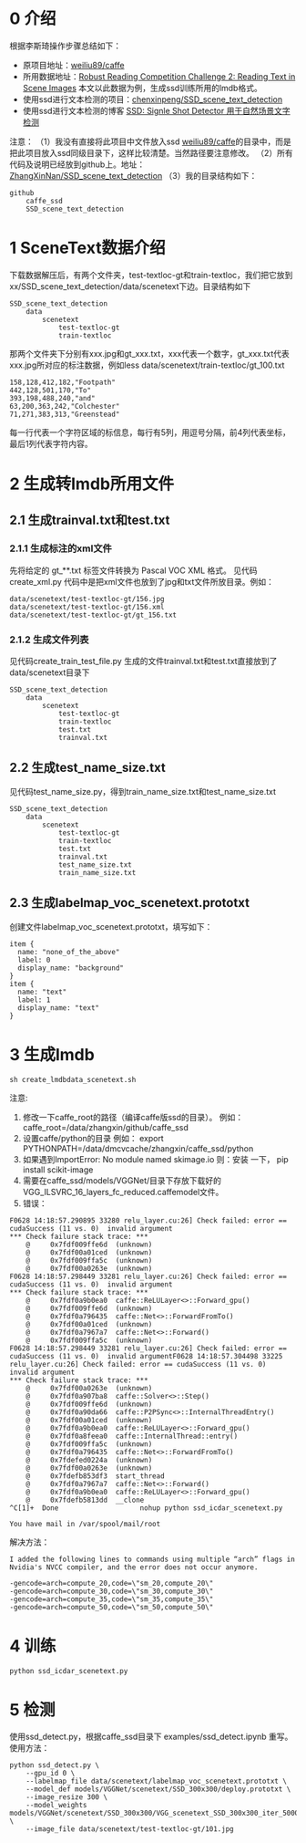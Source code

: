 # 0 介绍

根据李斯琦操作步骤总结如下：

* 原项目地址：[weiliu89/caffe](https://github.com/weiliu89/caffe/tree/ssd)
* 所用数据地址：[Robust Reading Competition Challenge 2: Reading Text in Scene Images](http://robustreading.opendfki.de/trac/wiki/SceneText) 本文以此数据为例，生成ssd训练所用的lmdb格式。
* 使用ssd进行文本检测的项目：[chenxinpeng/SSD_scene_text_detection](https://github.com/chenxinpeng/SSD_scene_text_detection)
* 使用ssd进行文本检测的博客 [SSD: Signle Shot Detector 用于自然场景文字检测](http://blog.csdn.net/u010167269/article/details/52851667)

注意：
（1）我没有直接将此项目中文件放入ssd [weiliu89/caffe](https://github.com/weiliu89/caffe/tree/ssd)的目录中，而是把此项目放入ssd同级目录下，这样比较清楚。当然路径要注意修改。
（2）所有代码及说明已经放到github上。地址：[ZhangXinNan/SSD_scene_text_detection](https://github.com/ZhangXinNan/SSD_scene_text_detection)
（3）我的目录结构如下：
```
github
    caffe_ssd
    SSD_scene_text_detection
```


# 1 SceneText数据介绍
下载数据解压后，有两个文件夹，test-textloc-gt和train-textloc，我们把它放到 xx/SSD_scene_text_detection/data/scenetext下边。目录结构如下
```
SSD_scene_text_detection
    data
        scenetext
            test-textloc-gt
            train-textloc
```

那两个文件夹下分别有xxx.jpg和gt_xxx.txt，xxx代表一个数字，gt_xxx.txt代表xxx.jpg所对应的标注数据，例如less data/scenetext/train-textloc/gt_100.txt 
```
158,128,412,182,"Footpath"
442,128,501,170,"To"
393,198,488,240,"and"
63,200,363,242,"Colchester"
71,271,383,313,"Greenstead"
```
每一行代表一个字符区域的标信息，每行有5列，用逗号分隔，前4列代表坐标，最后1列代表字符内容。

# 2 生成转lmdb所用文件
## 2.1 生成trainval.txt和test.txt
### 2.1.1 生成标注的xml文件
先将给定的 gt_**.txt 标签文件转换为 Pascal VOC XML 格式。
见代码create_xml.py
代码中是把xml文件也放到了jpg和txt文件所放目录。例如：
```
data/scenetext/test-textloc-gt/156.jpg
data/scenetext/test-textloc-gt/156.xml
data/scenetext/test-textloc-gt/gt_156.txt
```

### 2.1.2 生成文件列表
见代码create_train_test_file.py
生成的文件trainval.txt和test.txt直接放到了data/scenetext目录下
```
SSD_scene_text_detection
    data
        scenetext
            test-textloc-gt
            train-textloc
            test.txt
            trainval.txt
```

## 2.2 生成test_name_size.txt
见代码test_name_size.py，得到train_name_size.txt和test_name_size.txt
```
SSD_scene_text_detection
    data
        scenetext
            test-textloc-gt
            train-textloc
            test.txt
            trainval.txt
            test_name_size.txt
            train_name_size.txt
```


## 2.3 生成labelmap_voc_scenetext.prototxt
创建文件labelmap_voc_scenetext.prototxt，填写如下：
```
item {
  name: "none_of_the_above"
  label: 0
  display_name: "background"
}
item {
  name: "text"
  label: 1
  display_name: "text"
}
```
# 3 生成lmdb
```
sh create_lmdbdata_scenetext.sh
```
注意:
1. 修改一下caffe_root的路径（编译caffe版ssd的目录）。
例如：caffe_root=/data/zhangxin/github/caffe_ssd
2. 设置caffe/python的目录
例如： export PYTHONPATH=/data/dmcvcache/zhangxin/caffe_ssd/python
3. 如果遇到ImportError: No module named skimage.io
则：安装 一下， pip install scikit-image
4. 需要在caffe_ssd/models/VGGNet/目录下存放下载好的VGG_ILSVRC_16_layers_fc_reduced.caffemodel文件。
5. 错误：
```
F0628 14:18:57.290895 33280 relu_layer.cu:26] Check failed: error == cudaSuccess (11 vs. 0)  invalid argument
*** Check failure stack trace: ***
    @     0x7fdf009ffe6d  (unknown)
    @     0x7fdf00a01ced  (unknown)
    @     0x7fdf009ffa5c  (unknown)
    @     0x7fdf00a0263e  (unknown)
F0628 14:18:57.298449 33281 relu_layer.cu:26] Check failed: error == cudaSuccess (11 vs. 0)  invalid argument
*** Check failure stack trace: ***
    @     0x7fdf0a9b0ea0  caffe::ReLULayer<>::Forward_gpu()
    @     0x7fdf009ffe6d  (unknown)
    @     0x7fdf0a796435  caffe::Net<>::ForwardFromTo()
    @     0x7fdf00a01ced  (unknown)
    @     0x7fdf0a7967a7  caffe::Net<>::Forward()
    @     0x7fdf009ffa5c  (unknown)
F0628 14:18:57.298449 33281 relu_layer.cu:26] Check failed: error == cudaSuccess (11 vs. 0)  invalid argumentF0628 14:18:57.304498 33225 relu_layer.cu:26] Check failed: error == cudaSuccess (11 vs. 0)  invalid argument
*** Check failure stack trace: ***
    @     0x7fdf00a0263e  (unknown)
    @     0x7fdf0a907ba8  caffe::Solver<>::Step()
    @     0x7fdf009ffe6d  (unknown)
    @     0x7fdf0a90da66  caffe::P2PSync<>::InternalThreadEntry()
    @     0x7fdf00a01ced  (unknown)
    @     0x7fdf0a9b0ea0  caffe::ReLULayer<>::Forward_gpu()
    @     0x7fdf0a8feea0  caffe::InternalThread::entry()
    @     0x7fdf009ffa5c  (unknown)
    @     0x7fdf0a796435  caffe::Net<>::ForwardFromTo()
    @     0x7fdefed0224a  (unknown)
    @     0x7fdf00a0263e  (unknown)
    @     0x7fdefb853df3  start_thread
    @     0x7fdf0a7967a7  caffe::Net<>::Forward()
    @     0x7fdf0a9b0ea0  caffe::ReLULayer<>::Forward_gpu()
    @     0x7fdefb5813dd  __clone
^C[1]+  Done                    nohup python ssd_icdar_scenetext.py

You have mail in /var/spool/mail/root
```
解决方法：
```
I added the following lines to commands using multiple “arch” flags in Nvidia's NVCC compiler, and the error does not occur anymore.

-gencode=arch=compute_20,code=\"sm_20,compute_20\"
-gencode=arch=compute_30,code=\"sm_30,compute_30\"
-gencode=arch=compute_35,code=\"sm_35,compute_35\"
-gencode=arch=compute_50,code=\"sm_50,compute_50\" 

```

# 4 训练
```
python ssd_icdar_scenetext.py
```

# 5 检测
使用ssd_detect.py，根据caffe_ssd目录下 examples/ssd_detect.ipynb 重写。
使用方法：
```
python ssd_detect.py \
    --gpu_id 0 \
    --labelmap_file data/scenetext/labelmap_voc_scenetext.prototxt \
    --model_def models/VGGNet/scenetext/SSD_300x300/deploy.prototxt \
    --image_resize 300 \
    --model_weights models/VGGNet/scenetext/SSD_300x300/VGG_scenetext_SSD_300x300_iter_50000.caffemodel \
    --image_file data/scenetext/test-textloc-gt/101.jpg

```
